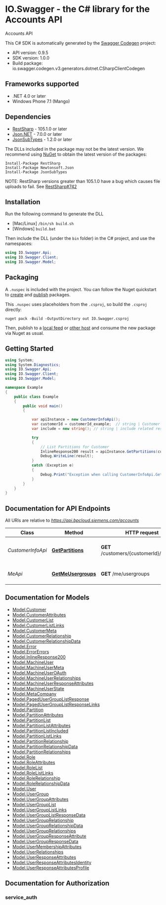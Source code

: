 # IO.Swagger - the C# library for the Accounts API

Accounts API 

This C# SDK is automatically generated by the [Swagger Codegen](https://github.com/swagger-api/swagger-codegen) project:

- API version: 0.9.5
- SDK version: 1.0.0
- Build package: io.swagger.codegen.v3.generators.dotnet.CSharpClientCodegen

<a name="frameworks-supported"></a>
## Frameworks supported
- .NET 4.0 or later
- Windows Phone 7.1 (Mango)

<a name="dependencies"></a>
## Dependencies
- [RestSharp](https://www.nuget.org/packages/RestSharp) - 105.1.0 or later
- [Json.NET](https://www.nuget.org/packages/Newtonsoft.Json/) - 7.0.0 or later
- [JsonSubTypes](https://www.nuget.org/packages/JsonSubTypes/) - 1.2.0 or later

The DLLs included in the package may not be the latest version. We recommend using [NuGet](https://docs.nuget.org/consume/installing-nuget) to obtain the latest version of the packages:
```
Install-Package RestSharp
Install-Package Newtonsoft.Json
Install-Package JsonSubTypes
```

NOTE: RestSharp versions greater than 105.1.0 have a bug which causes file uploads to fail. See [RestSharp#742](https://github.com/restsharp/RestSharp/issues/742)

<a name="installation"></a>
## Installation
Run the following command to generate the DLL
- [Mac/Linux] `/bin/sh build.sh`
- [Windows] `build.bat`

Then include the DLL (under the `bin` folder) in the C# project, and use the namespaces:
```csharp
using IO.Swagger.Api;
using IO.Swagger.Client;
using IO.Swagger.Model;
```
<a name="packaging"></a>
## Packaging

A `.nuspec` is included with the project. You can follow the Nuget quickstart to [create](https://docs.microsoft.com/en-us/nuget/quickstart/create-and-publish-a-package#create-the-package) and [publish](https://docs.microsoft.com/en-us/nuget/quickstart/create-and-publish-a-package#publish-the-package) packages.

This `.nuspec` uses placeholders from the `.csproj`, so build the `.csproj` directly:

```
nuget pack -Build -OutputDirectory out IO.Swagger.csproj
```

Then, publish to a [local feed](https://docs.microsoft.com/en-us/nuget/hosting-packages/local-feeds) or [other host](https://docs.microsoft.com/en-us/nuget/hosting-packages/overview) and consume the new package via Nuget as usual.

<a name="getting-started"></a>
## Getting Started

```csharp
using System;
using System.Diagnostics;
using IO.Swagger.Api;
using IO.Swagger.Client;
using IO.Swagger.Model;

namespace Example
{
    public class Example
    {
        public void main()
        {

            var apiInstance = new CustomerInfoApi();
            var customerId = customerId_example;  // string | Customer ID
            var include = new string(); // string | include related resources (optional) 

            try
            {
                // List Partitions for Customer
                InlineResponse200 result = apiInstance.GetPartitions(customerId, include);
                Debug.WriteLine(result);
            }
            catch (Exception e)
            {
                Debug.Print("Exception when calling CustomerInfoApi.GetPartitions: " + e.Message );
            }
        }
    }
}
```

<a name="documentation-for-api-endpoints"></a>
## Documentation for API Endpoints

All URIs are relative to *https://api.bpcloud.siemens.com/accounts*

Class | Method | HTTP request | Description
------------ | ------------- | ------------- | -------------
*CustomerInfoApi* | [**GetPartitions**](docs/CustomerInfoApi.md#getpartitions) | **GET** /customers/{customerId}/partitions | List Partitions for Customer
*MeApi* | [**GetMeUsergroups**](docs/MeApi.md#getmeusergroups) | **GET** /me/usergroups | Get the usergroups of caller

<a name="documentation-for-models"></a>
## Documentation for Models

 - [Model.Customer](docs/Customer.md)
 - [Model.CustomerAttributes](docs/CustomerAttributes.md)
 - [Model.CustomerList](docs/CustomerList.md)
 - [Model.CustomerListLinks](docs/CustomerListLinks.md)
 - [Model.CustomerMeta](docs/CustomerMeta.md)
 - [Model.CustomerRelationship](docs/CustomerRelationship.md)
 - [Model.CustomerRelationshipData](docs/CustomerRelationshipData.md)
 - [Model.Error](docs/Error.md)
 - [Model.ErrorErrors](docs/ErrorErrors.md)
 - [Model.InlineResponse200](docs/InlineResponse200.md)
 - [Model.MachineUser](docs/MachineUser.md)
 - [Model.MachineUserMeta](docs/MachineUserMeta.md)
 - [Model.MachineUserOAuth](docs/MachineUserOAuth.md)
 - [Model.MachineUserRelationships](docs/MachineUserRelationships.md)
 - [Model.MachineUserResponseAttributes](docs/MachineUserResponseAttributes.md)
 - [Model.MachineUserState](docs/MachineUserState.md)
 - [Model.MetaCompany](docs/MetaCompany.md)
 - [Model.PagedUserGroupListResponse](docs/PagedUserGroupListResponse.md)
 - [Model.PagedUserGroupListResponseLinks](docs/PagedUserGroupListResponseLinks.md)
 - [Model.Partition](docs/Partition.md)
 - [Model.PartitionAttributes](docs/PartitionAttributes.md)
 - [Model.PartitionList](docs/PartitionList.md)
 - [Model.PartitionListAttributes](docs/PartitionListAttributes.md)
 - [Model.PartitionListIncluded](docs/PartitionListIncluded.md)
 - [Model.PartitionListLinks](docs/PartitionListLinks.md)
 - [Model.PartitionRelationship](docs/PartitionRelationship.md)
 - [Model.PartitionRelationshipData](docs/PartitionRelationshipData.md)
 - [Model.PartitionRelationships](docs/PartitionRelationships.md)
 - [Model.Role](docs/Role.md)
 - [Model.RoleAttributes](docs/RoleAttributes.md)
 - [Model.RoleList](docs/RoleList.md)
 - [Model.RoleListLinks](docs/RoleListLinks.md)
 - [Model.RoleRelationship](docs/RoleRelationship.md)
 - [Model.RoleRelationshipData](docs/RoleRelationshipData.md)
 - [Model.User](docs/User.md)
 - [Model.UserGroup](docs/UserGroup.md)
 - [Model.UserGroupAttributes](docs/UserGroupAttributes.md)
 - [Model.UserGroupList](docs/UserGroupList.md)
 - [Model.UserGroupListLinks](docs/UserGroupListLinks.md)
 - [Model.UserGroupListResponseData](docs/UserGroupListResponseData.md)
 - [Model.UserGroupRelationship](docs/UserGroupRelationship.md)
 - [Model.UserGroupRelationshipData](docs/UserGroupRelationshipData.md)
 - [Model.UserGroupRelationships](docs/UserGroupRelationships.md)
 - [Model.UserGroupResponseAttribute](docs/UserGroupResponseAttribute.md)
 - [Model.UserGroupResponseData](docs/UserGroupResponseData.md)
 - [Model.UserMembershipAttributes](docs/UserMembershipAttributes.md)
 - [Model.UserRelationships](docs/UserRelationships.md)
 - [Model.UserResponseAttributes](docs/UserResponseAttributes.md)
 - [Model.UserResponseAttributesIdentity](docs/UserResponseAttributesIdentity.md)
 - [Model.UserResponseAttributesProfile](docs/UserResponseAttributesProfile.md)

<a name="documentation-for-authorization"></a>
## Documentation for Authorization

<a name="service_auth"></a>
### service_auth


